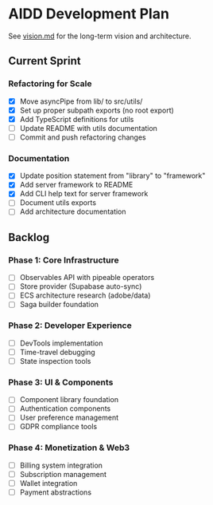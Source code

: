# AIDD Development Plan

See [vision.md](./vision.md) for the long-term vision and architecture.

## Current Sprint

### Refactoring for Scale
- [x] Move asyncPipe from lib/ to src/utils/
- [x] Set up proper subpath exports (no root export)
- [x] Add TypeScript definitions for utils
- [ ] Update README with utils documentation
- [ ] Commit and push refactoring changes

### Documentation
- [x] Update position statement from "library" to "framework"
- [x] Add server framework to README
- [x] Add CLI help text for server framework
- [ ] Document utils exports
- [ ] Add architecture documentation

## Backlog

### Phase 1: Core Infrastructure
- [ ] Observables API with pipeable operators
- [ ] Store provider (Supabase auto-sync)
- [ ] ECS architecture research (adobe/data)
- [ ] Saga builder foundation

### Phase 2: Developer Experience
- [ ] DevTools implementation
- [ ] Time-travel debugging
- [ ] State inspection tools

### Phase 3: UI & Components
- [ ] Component library foundation
- [ ] Authentication components
- [ ] User preference management
- [ ] GDPR compliance tools

### Phase 4: Monetization & Web3
- [ ] Billing system integration
- [ ] Subscription management
- [ ] Wallet integration
- [ ] Payment abstractions
